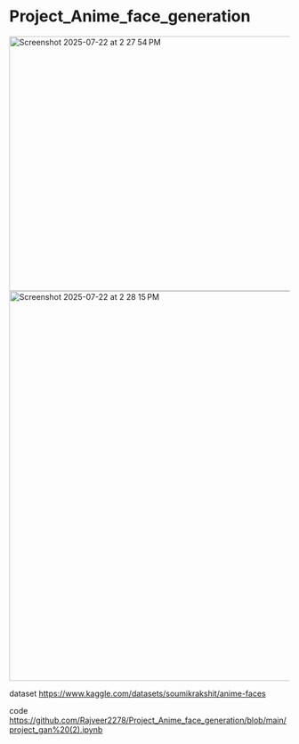 # Project_Anime_face_generation

<img width="914" height="458" alt="Screenshot 2025-07-22 at 2 27 54 PM" src="https://github.com/user-attachments/assets/1242d1db-6d54-45c7-bb3e-ace17ceb112c" />

<img width="978" height="701" alt="Screenshot 2025-07-22 at 2 28 15 PM" src="https://github.com/user-attachments/assets/9b696385-da26-4110-aa36-533af8e49efc" />


dataset
https://www.kaggle.com/datasets/soumikrakshit/anime-faces

code https://github.com/Rajveer2278/Project_Anime_face_generation/blob/main/project_gan%20(2).ipynb


